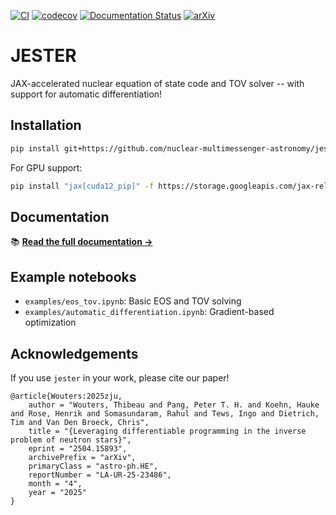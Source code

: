 [![CI](https://github.com/nuclear-multimessenger-astronomy/jester/actions/workflows/ci.yml/badge.svg)](https://github.com/nuclear-multimessenger-astronomy/jester/actions/workflows/ci.yml)
[![codecov](https://codecov.io/gh/nuclear-multimessenger-astronomy/jester/branch/main/graph/badge.svg)](https://codecov.io/gh/nuclear-multimessenger-astronomy/jester)
[![Documentation Status](https://readthedocs.org/projects/jestertov/badge/?version=latest)](https://jestertov.readthedocs.io/en/latest/)
[![arXiv](https://img.shields.io/badge/arXiv-2504.15893-b31b1b.svg)](https://arxiv.org/abs/2504.15893)

# JESTER

JAX-accelerated nuclear equation of state code and TOV solver -- with support for automatic differentiation!

## Installation

```bash
pip install git+https://github.com/nuclear-multimessenger-astronomy/jester
```

For GPU support:
```bash
pip install "jax[cuda12_pip]" -f https://storage.googleapis.com/jax-releases/jax_cuda_releases.html
```

## Documentation

📚 **[Read the full documentation →](https://jestertov.readthedocs.io/en/latest/)**

## Example notebooks

- `examples/eos_tov.ipynb`: Basic EOS and TOV solving
- `examples/automatic_differentiation.ipynb`: Gradient-based optimization

## Acknowledgements

If you use `jester` in your work, please cite our paper!
```
@article{Wouters:2025zju,
    author = "Wouters, Thibeau and Pang, Peter T. H. and Koehn, Hauke and Rose, Henrik and Somasundaram, Rahul and Tews, Ingo and Dietrich, Tim and Van Den Broeck, Chris",
    title = "{Leveraging differentiable programming in the inverse problem of neutron stars}",
    eprint = "2504.15893",
    archivePrefix = "arXiv",
    primaryClass = "astro-ph.HE",
    reportNumber = "LA-UR-25-23486",
    month = "4",
    year = "2025"
}
```
